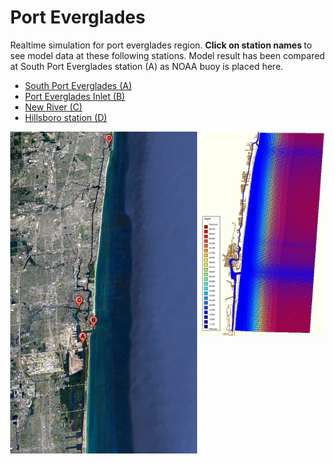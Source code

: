 
<html>  
 <body>
  
 <meta name="viewport" content="width=device-width, initial-scale=1">
<link rel="stylesheet" href="https://cdnjs.cloudflare.com/ajax/libs/font-awesome/4.7.0/css/font-awesome.min.css">
<style>
body {margin:0;}

.icon-bar {
  width: 100%;
  background-color: #555;
  overflow: auto;
}

.icon-bar a {
  float: left;
  width: 20%;
  text-align: center;
  padding: 12px 0;
  transition: all 0.3s ease;
  color: white;
  font-size: 36px;
}

.icon-bar a:hover {
  background-color: #000;
}

.active {
  background-color: #4CAF50;
}
</style>

<div class="icon-bar">
  <a class="active" href="https://realtimefl.github.io/PortEverglades/"><i class="fa fa-home"></i></a> 
  <a href="#"><i class="fa fa-search"></i></a> 
  <a href="#"><i class="fa fa-envelope"></i></a> 
  <a href="#"><i class="fa fa-globe"></i></a>
  <a href="AbouT Us"></a>
</div> 
  
  
  
 <div>
  <h1>Port Everglades</h1>
</div> 
<p>
Realtime simulation for port everglades region. <strong> Click on station names </strong> to see model data at these following stations. Model result has been compared at South Port Everglades station (A) as NOAA buoy is placed here.
</p>
 
<ul>
 <li><a href="waterlevel_porteverglades.jpg" target="_blank"> South Port Everglades (A)</a></li>
 <li><a href="waterlevel_evergladesinlet.jpg" target="_blank"> Port Everglades Inlet (B)</a></li>
 <li><a href="waterlevel_plantriver.jpg" target="_blank"> New River (C)</a></li>
 <li><a href="waterlevel_hillsboroinlet.jpg" target="_blank"> Hillsboro station (D)</a></li>
</ul>

  <a href="gmap4.JPG">
     <img src="gmap4.JPG" width="299" align="center">
  </a> 

  <a href="c24.JPG">
     <img src="c24.JPG" width="200" align="right">
 </a>
 </body> 
</html>




